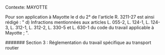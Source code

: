 Contexte: MAYOTTE

Pour son application à Mayotte le d du 2° de l'article R. 3211-27 est ainsi rédigé : " d) Infractions mentionnées aux articles L. 055-2, L. 124-1, L. 124-3, L. 312-1, L. 312-2, L. 330-5 et L. 630-1 du code du travail applicable à Mayotte ; ".

####### Section 3 : Réglementation du travail spécifique au transport routier